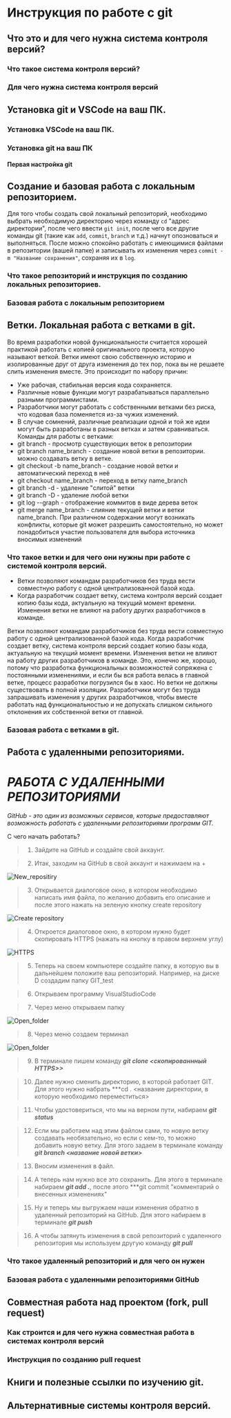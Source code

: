 # Инструкция по работе с git

## Что это и для чего нужна система контроля версий?

### Что такое система контроля версий?

### Для чего нужна система контроля версий

## Установка git и VSCode на ваш ПК.

### Установка VSCode на ваш ПК.

### Установка git на ваш ПК

#### Первая настройка git

## Создание и базовая работа с локальным репозиторием.

Для того чтобы создать свой локальный репозиторий, необходимо выбрать необходимую директорию через команду ``cd`` "адрес директории", после чего ввести ``git init``, после чего все другие команды git (такие как ``add``, ``commit``, ``branch`` и т.д.) начнут опозноваться и выполняться. После можно спокойно работать с имеющимися файлами в репозитории (вашей папке) и записывать их изменения через ``commit -m "Название сохранения"``, сохраняя их в ``log``.

### Что такое репозиторий и инструкция по созданию локальных репозиториев.

### Базовая работа с локальным репозиторием



## Ветки. Локальная работа с ветками в git.

Во время разработки новой функциональности считается хорошей практикой работать с копией оригинального проекта, которую называют веткой. Ветки имеют свою собственную историю и изолированные друг от друга изменения до тех пор, пока вы не решаете слить изменения вместе. Это происходит по набору причин:
* Уже рабочая, стабильная версия кода сохраняется.
* Различные новые функции могут разрабатываться параллельно разными программистами.
* Разработчики могут работать с собственными ветками без риска, что кодовая база поменяется из-за чужих изменений.
* В случае сомнений, различные реализации одной и той же идеи могут быть разработаны в разных ветках и затем сравниваться.
Команды для работы с ветками:
* git branch - просмотр существующих веток в репозитории
* git branch name_branch - создание новой ветки в репозитории. можно создавать ветку в ветке.
* git checkout -b name_branch - создание новой ветки и автоматический переход в неё
* git checkout name_branch - переход в ветку name_branch
* git branch -d - удаление "слитой" ветки
* git branch -D - удаление любой ветки
* git log --graph - отображение коммитов в виде дерева веток
* git merge name_branch - слияние текущей ветки и ветки name_branch. При различном содержании могут возникать конфликты, которые git может разрешить самостоятельно, но может понадобиться участие пользователя для выбора источника вносимых изменений

### Что такое ветки и для чего они нужны при работе с системой контроля версий.
- Ветки позволяют командам разработчиков без труда вести совместную работу с одной централизованной базой кода.
- Когда разработчик создает ветку, система контроля версий создает копию базы кода, актуальную на текущий момент времени. Изменения ветки не влияют на работу других разработчиков в команде.

Ветки позволяют командам разработчиков без труда вести совместную работу с одной централизованной базой кода. Когда разработчик создает ветку, система контроля версий создает копию базы кода, актуальную на текущий момент времени. Изменения ветки не влияют на работу других разработчиков в команде. Это, конечно же, хорошо, потому что разработка функциональных возможностей сопряжена с постоянными изменениями, и если бы вся работа велась в главной ветке, процесс разработки погрузился бы в хаос. Но ветки не должны существовать в полной изоляции. Разработчики могут без труда запрашивать изменения у других разработчиков, чтобы вместе работать над функциональностью и не допускать слишком сильного отклонения их собственной ветки от главной.

### Базовая работа с ветками в git.

## Работа с удаленными репозиториями.

# *РАБОТА С УДАЛЕННЫМИ РЕПОЗИТОРИЯМИ*

*GitHub - это один из возможных сервисов, которые предоставляют возможность работать с удаленными репозиториями программ GIT.*

 С чего начать работать?

>  1. Зайдите на GitHub и создайте свой аккаунт.

> 2. Итак, заходим на GitHub в свой аккаунт и нажимаем на +

![New_repositiry](New_file.png)

> 3. Открывается диалоговое окно, в котором необходимо написать имя файла, по желанию добавить его описание и после этого нажать на зеленую кнопку create repository

![Create repository](create_repository.png)

> 4. Откроется диалоговое окно, в котором нужно будет скопировать HTTPS (нажать на кнопку в правом верхнем углу)

![HTTPS](HTTPS.png)

> 5. Теперь на своем компьютере создайте папку, в которую вы в дальнейшем положите ваш репозиторий. Например, на диске D создадим папку GIT_test

> 6. Открываем программу VisualStudioCode

> 7. Через меню открываем папку

![Open_folder](Open_folder.png)

> 8. Через меню создаем терминал

![Open_folder](terminal.png)

> 9. В терминале пишем команду ***git clone <скопированнный HTTPS>>***

> 10. Далее нужно сменить директорию, в которой работает GIT. Для этого нужно набрать ***cd . <название директории, в которую необходимо переместиться>

> 11. Чтобы удостовериться, что мы на верном пути, набираем ***git status***

> 12. Если мы работаем над этим файлом сами, то новую ветку создавать необязательно, но если с кем-то, то можно добавить новую ветку. Для этого задаем в терминале команду ***git branch <название новой ветки>***  

> 13. Вносим изменения в файл.  

> 14. А теперь нам нужно все это сохранить. Для этого в терминале набираем ***git add .***, после этого ***git commit "комментарий о внесенных изменениях"

> 15. Ну и теперь мы выгружаем наши изменения обратно в удаленный репозиторий на GitHub. Для этого набираем в терминале ***git push***

> 16. А чтобы затянуть изменения в свой репозиторий с удаленного репозитория мы используем другую команду ***git pull***


### Что такое удаленный репозиторий и для чего он нужен

### Базовая работа с удаленными репозиториями GitHub

## Совместная работа над проектом (fork, pull request)

### Как строится и для чего нужна совместная работа в системах контроля версий

### Инструкция по созданию pull request

## Книги и полезные ссылки по изучению git.

## Альтернативные системы контроля версий.
